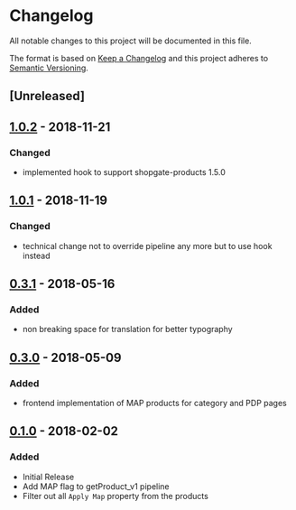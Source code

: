 # Changelog

All notable changes to this project will be documented in this file.

The format is based on [Keep a Changelog](http://keepachangelog.com/) and this project adheres to [Semantic Versioning](http://semver.org/).
## [Unreleased]

## [1.0.2] - 2018-11-21
### Changed
- implemented hook to support shopgate-products 1.5.0

## [1.0.1] - 2018-11-19
### Changed
- technical change not to override pipeline any more but to use hook instead

## [0.3.1] - 2018-05-16
### Added
- non breaking space for translation for better typography

## [0.3.0] - 2018-05-09
### Added
- frontend implementation of MAP products for category and PDP pages

## [0.1.0] - 2018-02-02
### Added
- Initial Release
- Add MAP flag to getProduct_v1 pipeline
- Filter out all `Apply Map` property from the products

[1.0.2]: https://github.com/shopgate/ext-minimum-advertising-pricing/compare/v1.0.1...v1.0.2
[1.0.1]: https://github.com/shopgate/ext-minimum-advertising-pricing/compare/0.3.1...v1.0.1
[0.3.1]: https://github.com/shopgate/ext-minimum-advertising-pricing/compare/v0.3.0...0.3.1
[0.3.0]: https://github.com/shopgate/ext-minimum-advertising-pricing/compare/v0.1.0...v0.3.0
[0.1.0]: https://github.com/shopgate/ext-minimum-advertising-pricing/tree/v0.1.0
